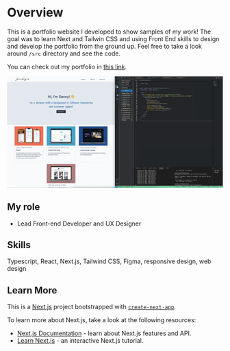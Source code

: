 # Overview

This is a portfolio website I developed to show samples of my work! The goal was to learn Next and Tailwin CSS and using Front End skills to design and develop the portfolio from the ground up. Feel free to take a look around `/src` directory and see the code.

You can check out my portfolio in [this link](https://www.danielgraugnard.com/).

![screenshot of home page](screenshots/screenshot_home.png)

## My role

- Lead Front-end Developer and UX Designer

## Skills

Typescript, React, Next.js, Tailwind CSS, Figma, responsive design, web design

## Learn More

This is a [Next.js](https://nextjs.org/) project bootstrapped with [`create-next-app`](https://github.com/vercel/next.js/tree/canary/packages/create-next-app).

To learn more about Next.js, take a look at the following resources:

- [Next.js Documentation](https://nextjs.org/docs) - learn about Next.js features and API.
- [Learn Next.js](https://nextjs.org/learn) - an interactive Next.js tutorial.
